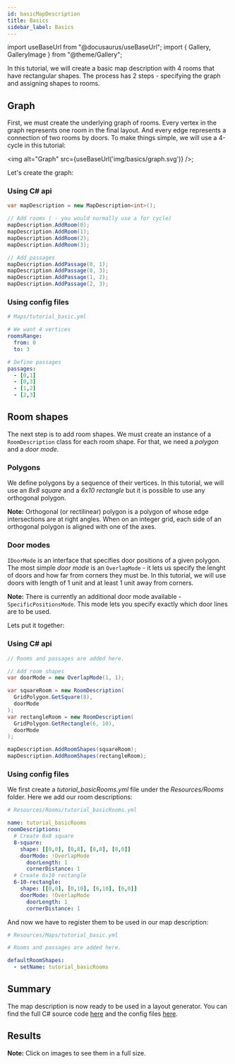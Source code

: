 ```yaml
---
id: basicMapDescription
title: Basics
sidebar_label: Basics
---
```


import useBaseUrl from "@docusaurus/useBaseUrl";
import { Gallery, GalleryImage } from "@theme/Gallery";

In this tutorial, we will create a basic map description with 4 rooms that have rectangular shapes. The process has 2 steps - specifying the graph and assigning shapes to rooms.

## Graph
First, we must create the underlying graph of rooms. Every vertex in the graph represents one room in the final layout. And every edge represents a connection of two rooms by doors. To make things simple, we will use a 4-cycle in this tutorial:

<img alt="Graph" src={useBaseUrl('img/basics/graph.svg')} />;

Let's create the graph:

### Using C# api
```csharp
var mapDescription = new MapDescription<int>();

// Add rooms ( - you would normally use a for cycle)
mapDescription.AddRoom(0);
mapDescription.AddRoom(1);
mapDescription.AddRoom(2);
mapDescription.AddRoom(3);

// Add passages
mapDescription.AddPassage(0, 1);
mapDescription.AddPassage(0, 3);
mapDescription.AddPassage(1, 2);
mapDescription.AddPassage(2, 3);
```

### Using config files
```yaml
# Maps/tutorial_basic.yml

# We want 4 vertices
roomsRange:
  from: 0
  to: 3

# Define passages
passages:
  - [0,1]
  - [0,3]
  - [1,2]
  - [2,3]
```

## Room shapes
The next step is to add room shapes. We must create an instance of a `RoomDescription` class for each room shape. For that, we need a *polygon* and a *door mode*. 

### Polygons
We define polygons by a sequence of their vertices. In this tutorial, we will use an *8x8 square* and a *6x10 rectangle* but it is possible to use any orthogonal polygon.

**Note:** Orthogonal (or rectilinear) polygon is a polygon of whose edge intersections are at right angles. When on an integer grid, each side of an orthogonal polygon is aligned with one of the axes.

### Door modes
`IDoorMode` is an interface that specifies door positions of a given polygon. The most simple *door mode* is an `OverlapMode` - it lets us specify the lenght of doors and how far from corners they must be. In this tutorial, we will use doors with length of 1 unit and at least 1 unit away from corners.

**Note:** There is currently an additional door mode available - `SpecificPositionsMode`. This mode lets you specify exactly which door lines are to be used.

Lets put it together:

### Using C# api
```csharp
// Rooms and passages are added here.

// Add room shapes
var doorMode = new OverlapMode(1, 1);

var squareRoom = new RoomDescription(
  GridPolygon.GetSquare(8),
  doorMode
);
var rectangleRoom = new RoomDescription(
  GridPolygon.GetRectangle(6, 10),
  doorMode
);

mapDescription.AddRoomShapes(squareRoom);
mapDescription.AddRoomShapes(rectangleRoom);
```

### Using config files
We first create a *tutorial_basicRooms.yml* file under the *Resources/Rooms* folder. Here we add our room descriptions:

```yaml
# Resources/Rooms/tutorial_basicRooms.yml

name: tutorial_basicRooms
roomDescriptions:
  # Create 8x8 square
  8-square:
    shape: [[0,0], [0,8], [8,8], [8,0]]
    doorMode: !OverlapMode
      doorLength: 1
      cornerDistance: 1
  # Create 6x10 rectangle
  6-10-rectangle:
    shape: [[0,0], [0,10], [6,10], [6,0]]
    doorMode: !OverlapMode
      doorLength: 1
      cornerDistance: 1
```

And now we have to register them to be used in our map description:

```yaml
# Resources/Maps/tutorial_basic.yml

# Rooms and passages are added here.

defaultRoomShapes:
  - setName: tutorial_basicRooms
```

## Summary
The map description is now ready to be used in a layout generator. You can find the full C# source code [here](https://github.com/OndrejNepozitek/ProceduralLevelGenerator/blob/master/Sandbox/Examples/BasicsExample.cs) and the config files [here](https://github.com/OndrejNepozitek/ProceduralLevelGenerator/tree/master/Resources).

## Results

<Gallery cols={2}>
  <GalleryImage src="img/basics/0.jpg" />
  <GalleryImage src="img/basics/1.jpg" />
  <GalleryImage src="img/basics/2.jpg" />
  <GalleryImage src="img/basics/3.jpg" />
</Gallery>

**Note:** Click on images to see them in a full size.
